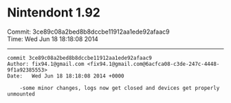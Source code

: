 # Nintendont 1.92
Commit: 3ce89c08a2bed8b8dccbe11912aa1ede92afaac9  
Time: Wed Jun 18 18:18:08 2014   

-----

```
commit 3ce89c08a2bed8b8dccbe11912aa1ede92afaac9
Author: fix94.1@gmail.com <fix94.1@gmail.com@6acfca08-c3de-247c-4448-9f1a92385553>
Date:   Wed Jun 18 18:18:08 2014 +0000

    -some minor changes, logs now get closed and devices get properly unmounted
```
